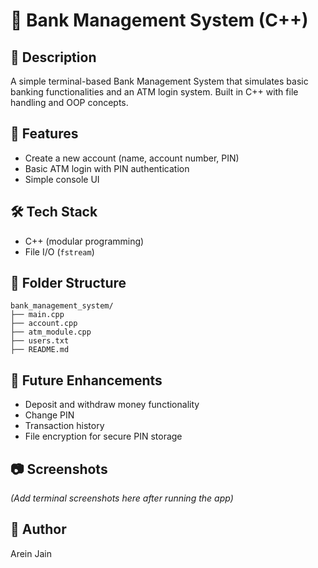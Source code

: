 # 🏦 Bank Management System (C++)

## 📌 Description
A simple terminal-based Bank Management System that simulates basic banking functionalities and an ATM login system. Built in C++ with file handling and OOP concepts.

## 🚀 Features
- Create a new account (name, account number, PIN)
- Basic ATM login with PIN authentication
- Simple console UI

## 🛠️ Tech Stack
- C++ (modular programming)
- File I/O (`fstream`)

## 📁 Folder Structure
```
bank_management_system/
├── main.cpp
├── account.cpp
├── atm_module.cpp
├── users.txt
├── README.md
```

## 🧠 Future Enhancements
- Deposit and withdraw money functionality
- Change PIN
- Transaction history
- File encryption for secure PIN storage

## 📷 Screenshots
*(Add terminal screenshots here after running the app)*

## 👤 Author
Arein Jain
